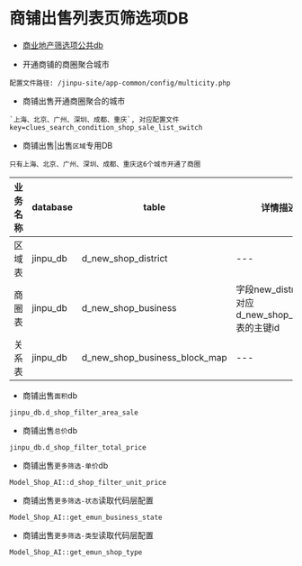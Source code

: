 # 商铺出售列表页筛选项DB

* [商业地产筛选项公共db](Common_DB.md)

* 开通商铺的商圈聚合城市

```
配置文件路径: /jinpu-site/app-common/config/multicity.php
```

* 商铺出售开通商圈聚合的城市

```
`上海、北京、广州、深圳、成都、重庆`, 对应配置文件key=clues_search_condition_shop_sale_list_switch
```

* 商铺出售|出售`区域`专用DB

```
只有上海、北京、广州、深圳、成都、重庆这6个城市开通了商圈
```

|业务名称|database|table|详情描述|
|---    |---     |---  |---    |
|区域表|jinpu_db|d_new_shop_district|---|
|商圈表|jinpu_db|d_new_shop_business|字段new_district_id对应d_new_shop_district表的主键id|
|关系表|jinpu_db|d_new_shop_business_block_map|---|

* 商铺出售`面积`db

```
jinpu_db.d_shop_filter_area_sale
```

* 商铺出售`总价`db

```
jinpu_db.d_shop_filter_total_price
```

* 商铺出售`更多筛选-单价`db

```
Model_Shop_AI::d_shop_filter_unit_price
```

* 商铺出售`更多筛选-状态`读取代码层配置

```
Model_Shop_AI::get_emun_business_state
```

* 商铺出售`更多筛选-类型`读取代码层配置

```
Model_Shop_AI::get_emun_shop_type
```


